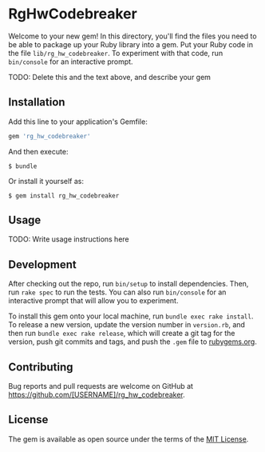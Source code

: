 # RgHwCodebreaker

Welcome to your new gem! In this directory, you'll find the files you need to be able to package up your Ruby library into a gem. Put your Ruby code in the file `lib/rg_hw_codebreaker`. To experiment with that code, run `bin/console` for an interactive prompt.

TODO: Delete this and the text above, and describe your gem

## Installation

Add this line to your application's Gemfile:

```ruby
gem 'rg_hw_codebreaker'
```

And then execute:

    $ bundle

Or install it yourself as:

    $ gem install rg_hw_codebreaker

## Usage

TODO: Write usage instructions here

## Development

After checking out the repo, run `bin/setup` to install dependencies. Then, run `rake spec` to run the tests. You can also run `bin/console` for an interactive prompt that will allow you to experiment.

To install this gem onto your local machine, run `bundle exec rake install`. To release a new version, update the version number in `version.rb`, and then run `bundle exec rake release`, which will create a git tag for the version, push git commits and tags, and push the `.gem` file to [rubygems.org](https://rubygems.org).

## Contributing

Bug reports and pull requests are welcome on GitHub at https://github.com/[USERNAME]/rg_hw_codebreaker.

## License

The gem is available as open source under the terms of the [MIT License](https://opensource.org/licenses/MIT).
